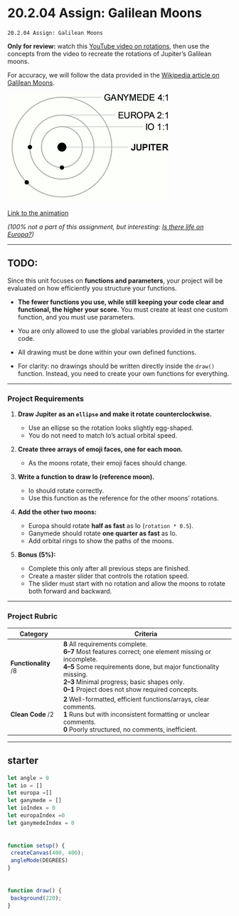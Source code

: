 # 20.2.04 Assign: Galilean Moons 
```
20.2.04 Assign: Galilean Moons
```
**Only for review:**
watch this [YouTube video on rotations](https://www.youtube.com/watch?v=o9sgjuh-CBM&ab_channel=TheCodingTrain), then use the concepts from the video to recreate the rotations of Jupiter’s Galilean moons.


For accuracy, we will follow the data provided in the [Wikipedia article on Galilean Moons](https://en.wikipedia.org/wiki/Galilean_moons). 


![moons](https://github.com/BHCSSD/20.1/blob/main/images/Galilean_moon_Laplace_resonance_animation_2.gif) 


[Link to the animation]([https://en.wikipedia.org/wiki/Galilean_moons#/media/File:Galilean_moon_Laplace_resonance_animation_2.gif](https://en.wikipedia.org/wiki/Galilean_moons#Orbit_animations)) 


*(100% not a part of this assignment, but interesting: [Is there life on Europa?](https://youtu.be/DJO_9auJhJQ?si=VXpTMMX5woB8e_Ho))* 


---


## TODO: 


Since this unit focuses on **functions and parameters**, your project will be evaluated on how efficiently you structure your functions.


* **The fewer functions you use, while still keeping your code clear and functional, the higher your score.** You must create at least one custom function, and you must use parameters.
* You are only allowed to use the global variables provided in the starter code.
* All drawing must be done within your own defined functions.


 * For clarity: no drawings should be written directly inside the `draw()` function. Instead, you need to create your own functions for everything.


---
### Project Requirements


1. **Draw Jupiter as an `ellipse` and make it rotate counterclockwise.**
    * Use an ellipse so the rotation looks slightly egg-shaped.
    * You do not need to match Io’s actual orbital speed.


2. **Create three arrays of emoji faces, one for each moon.**
    * As the moons rotate, their emoji faces should change.


3. **Write a function to draw Io (reference moon).**
    * Io should rotate correctly.
    * Use this function as the reference for the other moons’ rotations.


4. **Add the other two moons:**
    * Europa should rotate **half as fast** as Io (`rotation * 0.5`).
    * Ganymede should rotate **one quarter as fast** as Io.
    * Add orbital rings to show the paths of the moons.


5. **Bonus (5%):**
    * Complete this only after all previous steps are finished.
    * Create a master slider that controls the rotation speed.
    * The slider must start with no rotation and allow the moons to rotate both forward and backward.


---
### Project Rubric


| Category             | Criteria                                                                                                                                                                                                                                                                                |
| -------------------- | --------------------------------------------------------------------------------------------------------------------------------------------------------------------------------------------------------------------------------------------------------------------------------------- |
| **Functionality** /8 | **8**  All requirements complete.<br>**6–7** Most features correct; one element missing or incomplete.<br>**4–5** Some requirements done, but major functionality missing.<br>**2–3** Minimal progress; basic shapes only.<br>**0–1** Project does not show required concepts. |
| **Clean Code** /2    | **2** Well-formatted, efficient functions/arrays, clear comments.<br>**1** Runs but with inconsistent formatting or unclear comments.<br>**0** Poorly structured, no comments, inefficient.                                                                                       |


---


## starter
```js
let angle = 0
let io = []
let europa =[]
let ganymede = []
let ioIndex = 0
let europaIndex =0
let ganymedeIndex = 0


function setup() {
 createCanvas(400, 400);
 angleMode(DEGREES)
}


function draw() {
 background(220);
}
```


